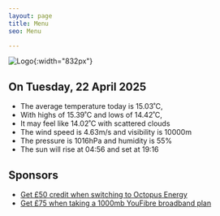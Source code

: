 ```yaml
---
layout: page
title: Menu
seo: Menu

---
```


![Logo](/images/logo.jpg){:width="832px"}

<!-- weather_marker starts -->
## On Tuesday, 22 April 2025

- The average temperature today is 15.03˚C,
- With highs of 15.39˚C and lows of 14.42˚C,
- It may feel like 14.02˚C with scattered clouds
- The wind speed is 4.63m/s and visibility is 10000m
- The pressure is 1016hPa and humidity is 55%
- The sun will rise at 04:56 and set at 19:16

<!-- weather_marker ends -->

## Sponsors

- [Get £50 credit when switching to Octopus Energy](https://bit.ly/3oD1nnS)
- [Get £75 when taking a 1000mb YouFibre broadband plan](https://aklam.io/91zWhU?)

